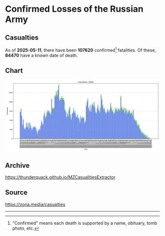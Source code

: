 
# Confirmed Losses of the Russian Army

## Casualties

As of **2025-05-11**, there have been **107620** confirmed[^1] fatalities.
Of these, **84470** have a known date of death.

## Chart

![7-Day Intervals Bar Chart](./docs/7days.svg)

## Archive

https://thunderquack.github.io/MZCasualitiesExtractor

## Source

https://zona.media/casualties

---

[^1]: "Confirmed" means each death is supported by a name, obituary, tomb photo, etc.
